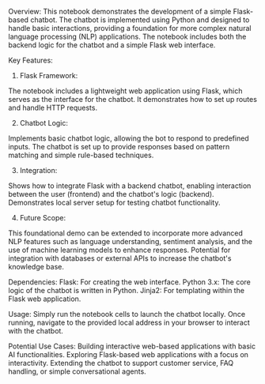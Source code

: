 Overview:
This notebook demonstrates the development of a simple Flask-based chatbot. The chatbot is implemented using Python and designed to handle basic interactions, providing a foundation for more complex natural language processing (NLP) applications. The notebook includes both the backend logic for the chatbot and a simple Flask web interface.

Key Features:

1. Flask Framework:

The notebook includes a lightweight web application using Flask, which serves as the interface for the chatbot.
It demonstrates how to set up routes and handle HTTP requests.

2. Chatbot Logic:

Implements basic chatbot logic, allowing the bot to respond to predefined inputs.
The chatbot is set up to provide responses based on pattern matching and simple rule-based techniques.

3. Integration:

Shows how to integrate Flask with a backend chatbot, enabling interaction between the user (frontend) and the chatbot's logic (backend).
Demonstrates local server setup for testing chatbot functionality.

4. Future Scope:

This foundational demo can be extended to incorporate more advanced NLP features such as language understanding, sentiment analysis, and the use of machine learning models to enhance responses.
Potential for integration with databases or external APIs to increase the chatbot's knowledge base.

Dependencies:
Flask: For creating the web interface.
Python 3.x: The core logic of the chatbot is written in Python.
Jinja2: For templating within the Flask web application.

Usage:
Simply run the notebook cells to launch the chatbot locally.
Once running, navigate to the provided local address in your browser to interact with the chatbot.

Potential Use Cases:
Building interactive web-based applications with basic AI functionalities.
Exploring Flask-based web applications with a focus on interactivity.
Extending the chatbot to support customer service, FAQ handling, or simple conversational agents.
